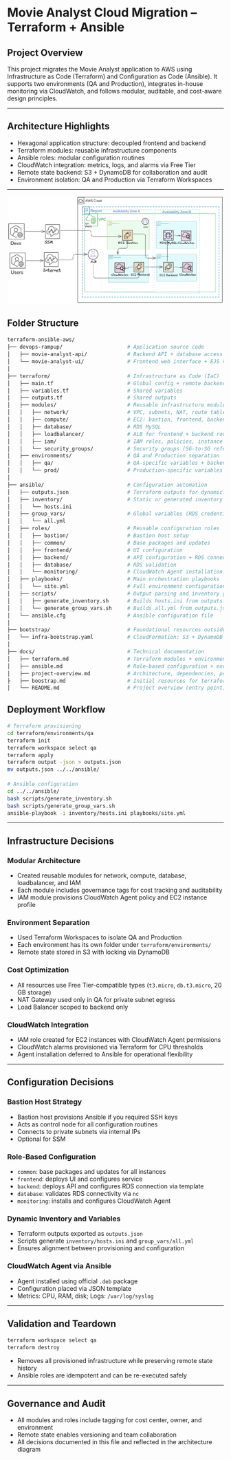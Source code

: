 # Movie Analyst Cloud Migration – Terraform + Ansible

## Project Overview

This project migrates the Movie Analyst application to AWS using Infrastructure as Code (Terraform) and Configuration as Code (Ansible). It supports two environments (QA and Production), integrates in-house monitoring via CloudWatch, and follows modular, auditable, and cost-aware design principles.

---

## Architecture Highlights

- Hexagonal application structure: decoupled frontend and backend
- Terraform modules: reusable infrastructure components
- Ansible roles: modular configuration routines
- CloudWatch integration: metrics, logs, and alarms via Free Tier
- Remote state backend: S3 + DynamoDB for collaboration and audit
- Environment isolation: QA and Production via Terraform Workspaces

---

![alt text](./docs/diagram.png)

## Folder Structure

```bash
terraform-ansible-aws/
├── devops-rampup/                     # Application source code
│   ├── movie-analyst-api/             # Backend API + database access logic
│   └── movie-analyst-ui/              # Frontend web interface + EJS views
│
├── terraform/                         # Infrastructure as Code (IaC)
│   ├── main.tf                        # Global config + remote backend setup
│   ├── variables.tf                   # Shared variables
│   ├── outputs.tf                     # Shared outputs
│   ├── modules/                       # Reusable infrastructure modules
│   │   ├── network/                   # VPC, subnets, NAT, route tables
│   │   ├── compute/                   # EC2: bastion, frontend, backend
│   │   ├── database/                  # RDS MySQL
│   │   ├── loadbalancer/              # ALB for frontend + backend routing
│   │   ├── iam/                       # IAM roles, policies, instance profiles
│   │   └── security_groups/           # Security groups (SG-to-SG references)
│   ├── environments/                  # QA and Production separation
│   │   ├── qa/                        # QA-specific variables + backend config
│   │   └── prod/                      # Production-specific variables + backend config
│
├── ansible/                           # Configuration automation
│   ├── outputs.json                   # Terraform outputs for dynamic inventory
│   ├── inventory/                     # Static or generated inventory
│   │   └── hosts.ini
│   ├── group_vars/                    # Global variables (RDS credentials, etc.)
│   │   └── all.yml
│   ├── roles/                         # Reusable configuration roles
│   │   ├── bastion/                   # Bastion host setup
│   │   ├── common/                    # Base packages and updates
│   │   ├── frontend/                  # UI configuration
│   │   ├── backend/                   # API configuration + RDS connection
│   │   ├── database/                  # RDS validation
│   │   └── monitoring/                # CloudWatch Agent installation and config
│   ├── playbooks/                     # Main orchestration playbooks
│   │   └── site.yml                   # Full environment configuration
│   ├── scripts/                       # Output parsing and inventory generation
│   │   ├── generate_inventory.sh      # Builds hosts.ini from outputs.json
│   │   └── generate_group_vars.sh     # Builds all.yml from outputs.json
│   └── ansible.cfg                    # Ansible configuration file
│
├── bootstrap/                         # Foundational resources outside Terraform
│   └── infra-bootstrap.yaml           # CloudFormation: S3 + DynamoDB for remote state
│
├── docs/                              # Technical documentation
│   ├── terraform.md                   # Terraform modules + environments
│   ├── ansible.md                     # Role-based configuration + execution flow
│   ├── project-overview.md            # Architecture, dependencies, ports
├   ├── boostrap.md                    # Initial resources for terraform
│   └── README.md                      # Project overview (entry point)

```


## Deployment Workflow

```bash
# Terraform provisioning
cd terraform/environments/qa
terraform init
terraform workspace select qa
terraform apply
terraform output -json > outputs.json
mv outputs.json ../../ansible/

# Ansible configuration
cd ../../ansible/
bash scripts/generate_inventory.sh
bash scripts/generate_group_vars.sh
ansible-playbook -i inventory/hosts.ini playbooks/site.yml
```

---

## Infrastructure Decisions

### Modular Architecture

- Created reusable modules for network, compute, database, loadbalancer, and IAM
- Each module includes governance tags for cost tracking and auditability
- IAM module provisions CloudWatch Agent policy and EC2 instance profile

### Environment Separation

- Used Terraform Workspaces to isolate QA and Production
- Each environment has its own folder under `terraform/environments/`
- Remote state stored in S3 with locking via DynamoDB

### Cost Optimization

- All resources use Free Tier-compatible types (`t3.micro`, `db.t3.micro`, 20 GB storage)
- NAT Gateway used only in QA for private subnet egress
- Load Balancer scoped to backend only

### CloudWatch Integration

- IAM role created for EC2 instances with CloudWatch Agent permissions
- CloudWatch alarms provisioned via Terraform for CPU thresholds
- Agent installation deferred to Ansible for operational flexibility

---

## Configuration Decisions

### Bastion Host Strategy

- Bastion host provisions Ansible if you required SSH keys
- Acts as control node for all configuration routines
- Connects to private subnets via internal IPs
- Optional for SSM

### Role-Based Configuration

- `common`: base packages and updates for all instances
- `frontend`: deploys UI and configures service
- `backend`: deploys API and configures RDS connection via template
- `database`: validates RDS connectivity via `nc`
- `monitoring`: installs and configures CloudWatch Agent

### Dynamic Inventory and Variables

- Terraform outputs exported as `outputs.json`
- Scripts generate `inventory/hosts.ini` and `group_vars/all.yml`
- Ensures alignment between provisioning and configuration

### CloudWatch Agent via Ansible

- Agent installed using official `.deb` package
- Configuration placed via JSON template
- Metrics: CPU, RAM, disk; Logs: `/var/log/syslog`

---

## Validation and Teardown

```bash
terraform workspace select qa
terraform destroy
```

- Removes all provisioned infrastructure while preserving remote state history
- Ansible roles are idempotent and can be re-executed safely

---

## Governance and Audit

- All modules and roles include tagging for cost center, owner, and environment
- Remote state enables versioning and team collaboration
- All decisions documented in this file and reflected in the architecture diagram
